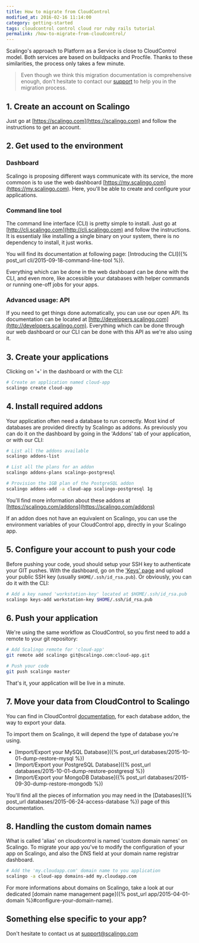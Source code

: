 ```yaml
---
title: How to migrate from CloudControl
modified_at: 2016-02-16 11:14:00
category: getting-started
tags: cloudcontrol control cloud ror ruby rails tutorial
permalink: /how-to-migrate-from-cloudcontrol/
---
```


Scalingo's approach to Platform as a Service is close to CloudControl model.
Both services are based on buildpacks and Procfile. Thanks to these
similarities, the process only takes a few minute.

<blockquote class="bg-info">
  Even though we think this migration documentation is comprehensive enough,
  don't hesitate to contact our <a href="mailto:support@scalingo.com">support</a>
  to help you in the migration process.
</blockquote>

## 1. Create an account on Scalingo

Just go at [https://scalingo.com](https://scalingo.com) and follow the
instructions to get an account.

## 2. Get used to the environment

### Dashboard

Scalingo is proposing different ways communicate with its service, the more commoon
is to use the web dashboard [https://my.scalingo.com](https://my.scalingo.com). Here,
you'll be able to create and configure your applications.

### Command line tool

The command line interface (CLI) is pretty simple to install. Just go at
[http://cli.scalingo.com](http://cli.scalingo.com) and follow the instructions.
It is essentialy like installing a single binary on your system, there is no
dependency to install, it just works.

You will find its documentation at following page: [Introducing the CLI]({% post_url cli/2015-09-18-command-line-tool %}).

Everything which can be done in the web dashboard can be done with the CLI, and even
more, like accessible your databases with helper commands or running one-off jobs for
your apps.

### Advanced usage: API

If you need to get things done automatically, you can use our open API. Its
documentation can be located at
[http://developers.scalingo.com](http://developers.scalingo.com). Everything
which can be done through our web dashboard or our CLI can be done with this API
as we're also using it.

## 3. Create your applications

Clicking on '+' in the dashboard or with the CLI:

```bash
# Create an application named cloud-app
scalingo create cloud-app
```

## 4. Install required addons

Your application often need a database to run correctly. Most kind of databases
are provided directly by Scalingo as addons. As previously you can do it on the
dashboard by going in the 'Addons' tab of your application, or with our CLI:

```bash
# List all the addons available
scalingo addons-list

# List all the plans for an addon
scalingo addons-plans scalingo-postgresql

# Provision the 1GB plan of the PostgreSQL addon
scalingo addons-add -a cloud-app scalingo-postgresql 1g
```

You'll find more information about these addons at
[https://scalingo.com/addons](https://scalingo.com/addons)

If an addon does not have an equivalent on Scalingo, you can use the environment
variables of your CloudControl app, directly in your Scalingo app.

## 5. Configure your account to push your code

Before pushing your code, youd should setup your SSH key to authenticate your
GIT pushes. With the dashboard, go on the ['Keys'
page](https://my.scalingo.com/keys) and upload your public SSH key (usually
`$HOME/.ssh/id_rsa.pub`). Or obviously, you can do it with the CLI:

```bash
# Add a key named 'workstation-key' located at $HOME/.ssh/id_rsa.pub
scalingo keys-add workstation-key $HOME/.ssh/id_rsa.pub
```

## 6. Push your application

We're using the same workflow as CloudControl, so you first need to add a
remote to your git repository:

```bash
# Add Scalingo remote for 'cloud-app'
git remote add scalingo git@scalingo.com:cloud-app.git

# Push your code
git push scalingo master
```

That's it, your application will be live in a minute.

## 7. Move your data from CloudControl to Scalingo

You can find in CloudControl
[documentation](https://www.cloudcontrol.com/dev-center/add-on-documentation),
for each database addon, the way to export your data.

To import them on Scalingo, it will depend the type of database you're using.

* [Import/Export your MySQL Database]({% post_url databases/2015-10-01-dump-restore-mysql %})
* [Import/Export your PostgreSQL Database]({% post_url databases/2015-10-01-dump-restore-postgresql %})
* [Import/Export your MongoDB Database]({% post_url databases/2015-09-30-dump-restore-mongodb %})

You'll find all the pieces of information you may need in the [Databases]({%
post_url databases/2015-06-24-access-database %}) page of this documentation.

## 8. Handling the custom domain names

What is called 'alias' on cloudcontrol is named 'custom domain names' on
Scalingo. To migrate your app you've to modify the configuration of your app on
Scalingo, and also the DNS field at your domain name registrar dashboard.

```bash
# Add the 'my.cloudapp.com' domain name to you application
scalingo -a cloud-app domains-add my.cloudapp.com
```

For more informations about domains on Scalingo, take a look at our dedicated
[domain name management page]({% post_url app/2015-04-01-domain
%}#configure-your-domain-name).


## Something else specific to your app?

Don't hesitate to contact us at <a
href="mailto:support@scalingo.com">support@scalingo.com</a>

